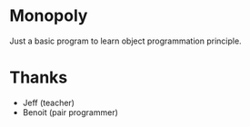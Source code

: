 # Monopoly

Just a basic program to learn object programmation principle.

# Thanks 
- Jeff (teacher) 
- Benoit (pair programmer)

